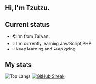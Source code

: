 ## Hi, I'm Tzutzu.

## Current status
- 🌏I'm from Taiwan.
- 💡 I'm currently learning JavaScript/PHP
- 💡 keep learning and keep going


## My stats
![Top Langs](https://github-readme-stats.vercel.app/api/top-langs/?username=tzutzuliu&theme=onedark)
[![GitHub Streak](http://github-readme-streak-stats.herokuapp.com?user=tzutzuliu&theme=onedark&date_format=M%20j%5B%2C%20Y%5D)](https://git.io/streak-stats)
